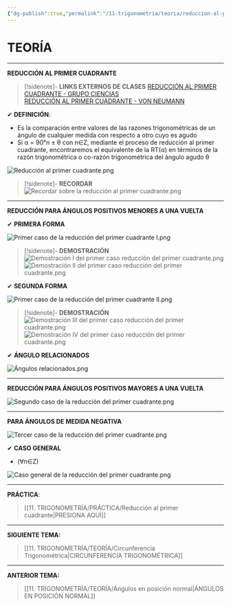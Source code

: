 ```yaml
---
{"dg-publish":true,"permalink":"/11-trigonometria/teoria/reduccion-al-primer-cuadrante/","tags":["Trigonometría","Teoría"]}
---
```


# TEORÍA
---
**REDUCCIÓN AL PRIMER CUADRANTE** 

>[!sidenote]- **LINKS EXTERNOS DE CLASES** 
>[REDUCCIÓN AL PRIMER CUADRANTE - GRUPO CIENCIAS](https://www.youtube.com/watch?v=aW0IgqeUsME)  
>[REDUCCIÓN AL PRIMER CUADRANTE - VON NEUMANN](https://www.youtube.com/watch?v=0alEBfZhUco)

✔ **DEFINICIÓN**:
- Es la comparación entre valores de las razones trigonométricas de un ángulo de cualquier medida con respecto a otro cuyo es agudo
- Si α = 90°n ± θ con n∈Z, mediante el proceso de reducción al primer cuadrante, encontraremos el equivalente de la RT(α) en términos de la razón trigonométrica o co-razón trigonométrica del ángulo agudo θ

![Reducción al primer cuadrante.png](/img/user/1.%20ELEMENTOS%20GR%C3%81FICOS/Reducci%C3%B3n%20al%20primer%20cuadrante.png)

>[!sidenote]- **RECORDAR**
![Recordar sobre la reducción al primer cuadrante.png](/img/user/1.%20ELEMENTOS%20GR%C3%81FICOS/Recordar%20sobre%20la%20reducci%C3%B3n%20al%20primer%20cuadrante.png)

---
**REDUCCIÓN PARA ÁNGULOS POSITIVOS MENORES A UNA VUELTA**

✔ **PRIMERA FORMA**

![Primer caso de la reducción del primer cuadrante I.png](/img/user/1.%20ELEMENTOS%20GR%C3%81FICOS/Primer%20caso%20de%20la%20reducci%C3%B3n%20del%20primer%20cuadrante%20I.png)

>[!sidenote]- **DEMOSTRACIÓN**
![Demostración I del primer caso reducción del primer cuadrante.png](/img/user/1.%20ELEMENTOS%20GR%C3%81FICOS/Demostraci%C3%B3n%20I%20del%20primer%20caso%20reducci%C3%B3n%20del%20primer%20cuadrante.png)
![Demostración II del primer caso reducción del primer cuadrante.png](/img/user/1.%20ELEMENTOS%20GR%C3%81FICOS/Demostraci%C3%B3n%20II%20del%20primer%20caso%20reducci%C3%B3n%20del%20primer%20cuadrante.png)

✔ **SEGUNDA FORMA**

![Primer caso de la reducción del primer cuadrante II.png](/img/user/1.%20ELEMENTOS%20GR%C3%81FICOS/Primer%20caso%20de%20la%20reducci%C3%B3n%20del%20primer%20cuadrante%20II.png)

>[!sidenote]- **DEMOSTRACIÓN** 
![Demostración III del primer caso reducción del primer cuadrante.png](/img/user/1.%20ELEMENTOS%20GR%C3%81FICOS/Demostraci%C3%B3n%20III%20del%20primer%20caso%20reducci%C3%B3n%20del%20primer%20cuadrante.png)
![Demostración IV del primer caso reducción del primer cuadrante.png](/img/user/1.%20ELEMENTOS%20GR%C3%81FICOS/Demostraci%C3%B3n%20IV%20del%20primer%20caso%20reducci%C3%B3n%20del%20primer%20cuadrante.png)

✔ **ÁNGULO RELACIONADOS**

![Ángulos relacionados.png](/img/user/1.%20ELEMENTOS%20GR%C3%81FICOS/%C3%81ngulos%20relacionados.png)

---
**REDUCCIÓN PARA ÁNGULOS POSITIVOS MAYORES A UNA VUELTA**

![Segundo caso de la reducción del primer cuadrante.png](/img/user/1.%20ELEMENTOS%20GR%C3%81FICOS/Segundo%20caso%20de%20la%20reducci%C3%B3n%20del%20primer%20cuadrante.png)

---
**PARA ÁNGULOS DE MEDIDA NEGATIVA**

![Tercer caso de la reducción del primer cuadrante.png](/img/user/1.%20ELEMENTOS%20GR%C3%81FICOS/Tercer%20caso%20de%20la%20reducci%C3%B3n%20del%20primer%20cuadrante.png)

✔ **CASO GENERAL**
- (∀n∈Z)

![Caso general de la reducción del primer cuadrante.png](/img/user/1.%20ELEMENTOS%20GR%C3%81FICOS/Caso%20general%20de%20la%20reducci%C3%B3n%20del%20primer%20cuadrante.png)

---
**PRÁCTICA**:
>[[11. TRIGONOMETRÍA/PRÁCTICA/Reducción al primer cuadrante\|PRESIONA AQUÍ]]

---
**SIGUIENTE TEMA:** 
>[[11. TRIGONOMETRÍA/TEORÍA/Circunferencia Trigonométrica\|CIRCUNFERENCIA TRIGONOMÉTRICA]]

---
**ANTERIOR TEMA:** 
>[[11. TRIGONOMETRÍA/TEORÍA/Ángulos en posición normal\|ÁNGULOS EN POSICIÓN NORMAL]]

